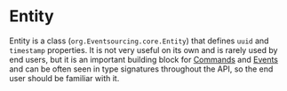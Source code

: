 # Entity

Entity is a class (`org.Eventsourcing.core.Entity`) that defines `uuid`
and `timestamp` properties. It is not very useful on its own and is rarely used
by end users, but it is an important building block for [Commands](command.md) and [Events](event.md) and can be often seen in type signatures throughout the API, so the end user should be familiar with it.
